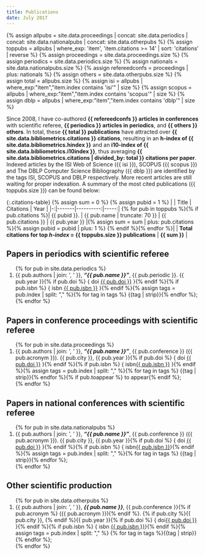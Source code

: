 ```yaml
---
title: Publications
date: July 2017
---
```


{% assign allpubs = site.data.proceedings | concat: site.data.periodics | concat: site.data.nationalpubs | concat: site.data.otherpubs %}
{% assign toppubs = allpubs | where_exp: 'item', 'item.citations >= 14' | sort: 'citations' | reverse %}
{% assign proceedings = site.data.proceedings.size %}
{% assign periodics = site.data.periodics.size %}
{% assign nationals = site.data.nationalpubs.size %}
{% assign refereedconfs = proceedings | plus: nationals %}
{% assign others = site.data.otherpubs.size %}
{% assign total = allpubs.size %}
{% assign isi = allpubs | where_exp:"item","item.index contains 'isi'" | size %}
{% assign scopus = allpubs | where_exp:"item","item.index contains 'scopus'" | size %}
{% assign dblp = allpubs | where_exp:"item","item.index contains 'dblp'" | size %}

Since 2008, I have co-authored **{{ refereedconfs }} articles in conferences** with scientific referee, **{{ periodics }} articles in periodics**, and **{{ others }} others**. In total, these **{{ total }} publications** have attracted over **{{ site.data.bibliometrics.citations }} citations**, resulting in an **h-index of {{ site.data.bibliometrics.hindex }}** and an **i10-index of {{ site.data.bibliometrics.i10index }}**, thus averaging **{{ site.data.bibliometrics.citations | divided_by: total }} citations per paper**. Indexed articles by the ISI Web of Science ({{ isi }}), SCOPUS ({{ scopus }}) and The DBLP Computer Science Bibliography ({{ dblp }}) are identified by the tags <abbr class="tag">ISI</abbr>, <abbr class="tag">SCOPUS</abbr> and <abbr class="tag">DBLP</abbr> respectively. More recent articles are still waiting for proper indexation. A summary of the most cited publications ({{ toppubs.size }}) can be found below:

{:.citations-table}
{% assign sum = 0 %}
{% assign pubid = 1 %}
| | Title | Citations | Year |
|-:|-------|----------:|-----:|
{% for pub in toppubs %}{% if pub.citations %}| {{ pubid }}. | {{ pub.name | truncate: 70 }} | {{ pub.citations }} | {{ pub.year }} |{% assign sum = sum | plus: pub.citations %}{% assign pubid = pubid | plus: 1 %}
{% endif %}{% endfor %}| | <b>Total citations for top _h-index_ = {{ toppubs.size }} publications</b> | <b>{{ sum }}</b> |


## Papers in periodics with scientific referee

<ol reversed>
{% for pub in site.data.periodics %}
    <li>
      {{ pub.authors | join: ', ' }}, <i><b>&ldquo;{{ pub.name }}&rdquo;</b></i>, {{ pub.periodic }}. {{ pub.year }}{% if pub.doi %} { <abbr>doi</abbr> <a href="http://dx.doi.org/{{ pub.doi }}">{{ pub.doi }}</a> }{% endif %}{% if pub.isbn %} {&nbsp;<abbr>isbn</abbr> <a href="">{{ pub.isbn }}</a>&nbsp;}{% endif %}{% assign tags = pub.index | split: "," %}{% for tag in tags %}&nbsp;<abbr class="tag">{{tag | strip}}</abbr>{% endfor %};
    </li>
{% endfor %}
</ol>

## Papers in conference proceedings with scientific referee

<ol reversed>
{% for pub in site.data.proceedings %}
    <li>
      {{ pub.authors | join: ', ' }}, <i><b>&ldquo;{{ pub.name }}&rdquo;</b></i>, {{ pub.conference }} (<abbr>{{ pub.acronym }}</abbr>). {{ pub.city }}, {{ pub.year }}{% if pub.doi %} { <abbr>doi</abbr> <a href="http://dx.doi.org/{{ pub.doi }}">{{ pub.doi }}</a> }{% endif %}{% if pub.isbn %} {&nbsp;<abbr>isbn</abbr><a href="">{{ pub.isbn }}</a>&nbsp;}{% endif %}{% assign tags = pub.index | split: "," %}{% for tag in tags %}&nbsp;<abbr class="tag">{{tag | strip}}</abbr>{% endfor %}{% if pub.toappear %}&nbsp;<abbr class="tag">to appear</abbr>{% endif %};
    </li>
{% endfor %}
</ol>

## Papers in national conferences with scientific referee

<ol reversed>
{% for pub in site.data.nationalpubs %}
    <li>
      {{ pub.authors | join: ', ' }}, <i><b>&ldquo;{{ pub.name }}&rdquo;</b></i>, {{ pub.conference }} (<abbr>{{ pub.acronym }}</abbr>). {{ pub.city }}, {{ pub.year }}{% if pub.doi %} {&nbsp;<abbr>doi</abbr> <a href="http://dx.doi.org/{{ pub.doi }}">{{ pub.doi }}</a> }{% endif %}{% if pub.isbn %} {&nbsp;<abbr>isbn</abbr><a href="">{{ pub.isbn }}</a>}{% endif %}{% assign tags = pub.index | split: "," %}{% for tag in tags %}&nbsp;<abbr class="tag">{{tag | strip}}</abbr>{% endfor %};
    </li>
{% endfor %}
</ol>

## Other scientific production

<ol reversed>
{% for pub in site.data.otherpubs %}
    <li>
      {{ pub.authors | join: ', ' }}, <i><b>{{ pub.name }}</b></i>, {{ pub.conference }}{% if pub.acronym %} (<abbr>{{ pub.acronym }}</abbr>){% endif %}. {% if pub.city %}{{ pub.city }}, {% endif %}{{ pub.year }}{% if pub.doi %} {&nbsp;<abbr>doi</abbr><a href="http://dx.doi.org/{{ pub.doi }}">{{ pub.doi }}</a> }{% endif %}{% if pub.isbn %} {&nbsp;<abbr>isbn</abbr> <a href="">{{ pub.isbn }}</a>}{% endif %}{% assign tags = pub.index | split: "," %} {% for tag in tags %}<abbr class="tag">{{tag | strip}}</abbr>{% endfor %};
    </li>
{% endfor %}
</ol>